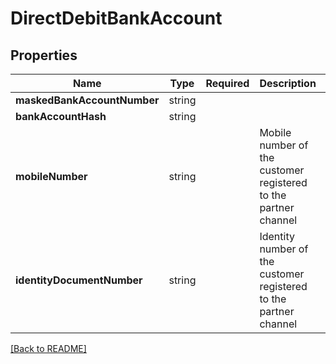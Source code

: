# DirectDebitBankAccount



## Properties

| Name | Type | Required | Description | Examples |
|------------|:-------------:|:-------------:|-------------|:-------------:|
| **maskedBankAccountNumber** | string |  |  | | |
**bankAccountHash** | string |  |  | | |
**mobileNumber** | string |  | Mobile number of the customer registered to the partner channel | | |
**identityDocumentNumber** | string |  | Identity number of the customer registered to the partner channel | | |



[[Back to README]](../../README.md)